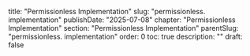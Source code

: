  title: "Permissionless Implementation" slug: "permissionless. implementation" publishDate: "2025-07-08"
chapter: "Permissionless Implementation" section: "Permissionless Implementation" parentSlug: "permissionless. implementation" order: 0
toc: true description: "" draft: false
